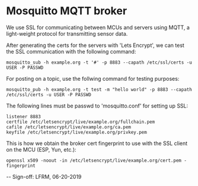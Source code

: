 # Mosquitto MQTT broker

We use SSL for communicating between MCUs and servers
using MQTT, a light-weight protocol for transmitting
sensor data. 

After generating the certs for the servers with 
'Lets Encrypt', we can test the SSL communication 
with the following command:

```
mosquitto_sub -h example.org -t '#' -p 8883 --capath /etc/ssl/certs -u USER -P PASSWD
```

For posting on a topic, use the follwing command for testing purposes:

```
mosquitto_pub -h example.org -t test -m "hello world" -p 8883 --capath /etc/ssl/certs -u USER -P PASSWD
```

The following lines must be passwd to 'mosquitto.conf' 
for setting up SSL:

```
listener 8883
certfile /etc/letsencrypt/live/example.org/fullchain.pem
cafile /etc/letsencrypt/live/example.org/ca.pem
keyfile /etc/letsencrypt/live/example.org/privkey.pem
```

This is how we obtain the broker cert fingerprint to use
with the SSL client on the MCU (ESP, Yun, etc.):

```
openssl x509 -noout -in /etc/letsencrypt/live/example.org/cert.pem -fingerprint
```
 
--
Sign-off: LFRM, 06-20-2019
